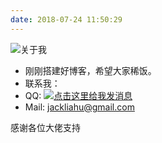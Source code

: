 ```yaml
---
date: 2018-07-24 11:50:29
---
```


![关于我](http://liahu.cauyyl.com/header.gif)

- 刚刚搭建好博客，希望大家稀饭。
- 联系我：
- QQ: <a target="_blank" href="http://wpa.qq.com/msgrd?v=3&uin=1137075480&site=qq&menu=yes"><img border="0" src="http://wpa.qq.com/pa?p=2:1137075480:52" alt="点击这里给我发消息" title="点击这里给我发消息"/></a>
- Mail: jackliahu@gmail.com

感谢各位大佬支持